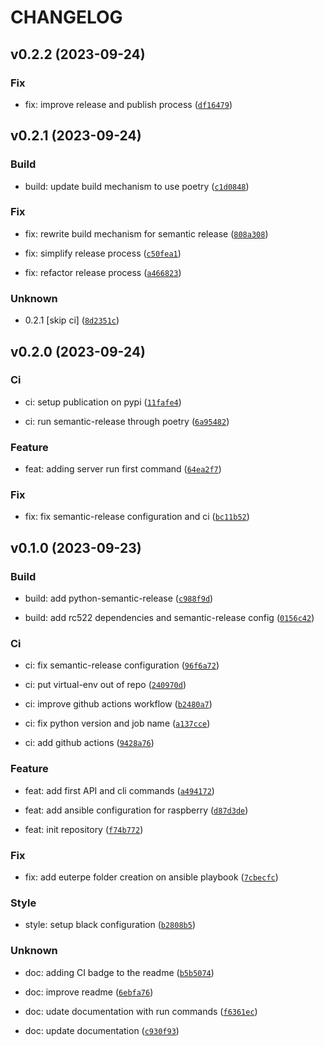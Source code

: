 # CHANGELOG



## v0.2.2 (2023-09-24)

### Fix

* fix: improve release and publish process ([`df16479`](https://github.com/Azraeht/euterpe/commit/df164798dc246c53a72be33ef29e74269e0728d9))


## v0.2.1 (2023-09-24)

### Build

* build: update build mechanism to use poetry ([`c1d0848`](https://github.com/Azraeht/euterpe/commit/c1d0848ef93bdea0942afe310b17c322af394314))

### Fix

* fix: rewrite build mechanism for semantic release ([`808a308`](https://github.com/Azraeht/euterpe/commit/808a3080fdb6e09867d12a831bed2c2c97123f33))

* fix: simplify release process ([`c50fea1`](https://github.com/Azraeht/euterpe/commit/c50fea140891fca8927169c022cb59c66b11ac97))

* fix: refactor release process ([`a466823`](https://github.com/Azraeht/euterpe/commit/a466823408c961ea885dfc8402d82edd7391b58e))

### Unknown

* 0.2.1 [skip ci] ([`8d2351c`](https://github.com/Azraeht/euterpe/commit/8d2351cc8396d1e664350581f932e2b34ac43ff0))


## v0.2.0 (2023-09-24)

### Ci

* ci: setup publication on pypi ([`11fafe4`](https://github.com/Azraeht/euterpe/commit/11fafe48471eadb9326dbf45dd4d40c4dab3cf6d))

* ci: run semantic-release through poetry ([`6a95482`](https://github.com/Azraeht/euterpe/commit/6a954824418a3c7fba922132c1290a7c7b330129))

### Feature

* feat: adding server run first command ([`64ea2f7`](https://github.com/Azraeht/euterpe/commit/64ea2f73b154c647f90e66758cd594ed96a7d670))

### Fix

* fix: fix semantic-release configuration and ci ([`bc11b52`](https://github.com/Azraeht/euterpe/commit/bc11b5271830ae0f8ca1c90523cd8af822d34a30))


## v0.1.0 (2023-09-23)

### Build

* build: add python-semantic-release ([`c988f9d`](https://github.com/Azraeht/euterpe/commit/c988f9d62e07969c51b069806ab3099c40a66130))

* build: add rc522 dependencies and semantic-release config ([`0156c42`](https://github.com/Azraeht/euterpe/commit/0156c42630d16b59dbb1d822c5838889a239597e))

### Ci

* ci: fix semantic-release configuration ([`96f6a72`](https://github.com/Azraeht/euterpe/commit/96f6a72dc69c0a38ca730c996da28dc47693c53f))

* ci: put virtual-env out of repo ([`240970d`](https://github.com/Azraeht/euterpe/commit/240970df3514ab63b8c0df91cbd25d6735892c24))

* ci: improve github actions workflow ([`b2480a7`](https://github.com/Azraeht/euterpe/commit/b2480a741aa3703c473f52d24006b54bd093bc70))

* ci: fix python version and job name ([`a137cce`](https://github.com/Azraeht/euterpe/commit/a137cce1452421079e3c707e7e7c7e2ad01d4a36))

* ci: add github actions ([`9428a76`](https://github.com/Azraeht/euterpe/commit/9428a76d1037804e1f73be21dd4d6779b2ed27ba))

### Feature

* feat: add first API and cli commands ([`a494172`](https://github.com/Azraeht/euterpe/commit/a494172908a2492f8de372fbbbc784c28e9ff81c))

* feat: add ansible configuration for raspberry ([`d87d3de`](https://github.com/Azraeht/euterpe/commit/d87d3deffe70b3031d54f1dcacb09f0079e74f06))

* feat: init repository ([`f74b772`](https://github.com/Azraeht/euterpe/commit/f74b77253e29a57c914c380d37abca7549dff3c2))

### Fix

* fix: add euterpe folder creation on ansible playbook ([`7cbecfc`](https://github.com/Azraeht/euterpe/commit/7cbecfcb0f530c1fc93ec8fe0fea373e7cfd83f6))

### Style

* style: setup black configuration ([`b2808b5`](https://github.com/Azraeht/euterpe/commit/b2808b58d4f162c636c9ed181623d309f3a47466))

### Unknown

* doc: adding CI badge to the readme ([`b5b5074`](https://github.com/Azraeht/euterpe/commit/b5b50749b71968a13f01f76793b3110e51493ce4))

* doc: improve readme ([`6ebfa76`](https://github.com/Azraeht/euterpe/commit/6ebfa76428647ded93b4b4816863b25781333988))

* doc: udate documentation with run commands ([`f6361ec`](https://github.com/Azraeht/euterpe/commit/f6361ecfcff9c54f4eaafffc3f506d6370415aa8))

* doc: update documentation ([`c930f93`](https://github.com/Azraeht/euterpe/commit/c930f93418a3d20cd80453793883e92e8247b19e))
